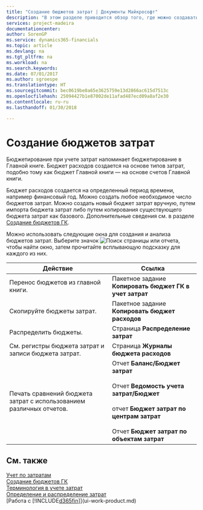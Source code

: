 ```yaml
---
title: "Создание бюджетов затрат | Документы Майкрософт"
description: "В этом разделе приводится обзор того, где можно создавать и анализировать бюджеты затрат."
services: project-madeira
documentationcenter: 
author: SorenGP
ms.service: dynamics365-financials
ms.topic: article
ms.devlang: na
ms.tgt_pltfrm: na
ms.workload: na
ms.search.keywords: 
ms.date: 07/01/2017
ms.author: sgroespe
ms.translationtype: HT
ms.sourcegitcommit: bec0619be0a65e3625759e13d2866ac615d7513c
ms.openlocfilehash: 25094427b1e87002de11afad487ecd09a8af2e30
ms.contentlocale: ru-ru
ms.lasthandoff: 01/30/2018

---
```

# <a name="creating-cost-budgets"></a>Создание бюджетов затрат
Бюджетирование при учете затрат напоминает бюджетирование в Главной книге. Бюджет расходов создается на основе типов затрат, подобно тому как бюджет Главной книги — на основе счетов Главной книги.  

Бюджет расходов создается на определенный период времени, например финансовый год. Можно создать любое необходимое число бюджетов затрат. Можно создать новый бюджет затрат вручную, путем импорта бюджета затрат либо путем копирования существующего бюджета затрат как базового. Дополнительные сведения см. в разделе [Создание бюджетов ГК](finance-how-create-budgets.md).

Можно использовать следующие окна для создания и анализа бюджетов затрат. Выберите значок ![Поиск страницы или отчета](media/ui-search/search_small.png "Значок поиска страницы или отчета"), чтобы найти окно, затем прочитайте всплывающую подсказку для каждого из них.

|Действие|Ссылка|  
|--------|---------|  
|Перенос бюджетов из главной книги.|Пакетное задание **Копировать бюджет ГК в учет затрат**|  
|Скопируйте бюджеты затрат.|Пакетное задание **Копировать бюджет расходов**|  
|Распределить бюджеты.|Страница **Распределение затрат**|  
|См. регистры бюджета затрат и записи бюджета затрат.|Страница **Журналы бюджета расходов**|  
|Печать сравнений бюджета затрат с использованием различных отчетов.|Отчет **Баланс/Бюджет затрат**<br /><br /> Отчет **Ведомость учета затрат/Бюджет**<br /><br /> отчет **Бюджет затрат по центрам затрат**<br /><br /> Отчет **Бюджет затрат по объектам затрат**|  

## <a name="see-also"></a>См. также  
[Учет по затратам](finance-manage-cost-accounting.md)  
[Создание бюджетов ГК](finance-how-create-budgets.md)  
[Терминология в учете затрат](finance-terminology-in-cost-accounting.md)   
[Определение и распределение затрат](finance-define-and-allocate-costs.md)  
[Работа с [!INCLUDE[d365fin](includes/d365fin_md.md)]](ui-work-product.md)

